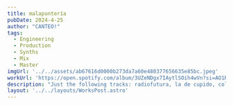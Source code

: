 ```yaml
---
title: malapuntería
pubDate: 2024-4-25
author: "CANTEO!"
tags:
  - Engineering
  - Production
  - Synths
  - Mix
  - Master
imgUrl: '../../assets/ab67616d0000b273da7a60e480377656635e85bc.jpeg'
workUrl: 'https://open.spotify.com/album/3UZeNDgx7IAytlSOih4wVn?si=AO1RXVe_QsakHgtKWpl-4Q'
description: "Just the following tracks: radiofutura, la de cupido, colgado de tu amiga. Recording and production with Álex Moreno."
layout: '../../layouts/WorksPost.astro'
---
```

